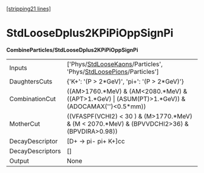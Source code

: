 [[stripping21 lines]](./stripping21-index)

# StdLooseDplus2KPiPiOppSignPi

**CombineParticles/StdLooseDplus2KPiPiOppSignPi**

|                  |                                                                                                                                                                  |
|------------------|------------------------------------------------------------------------------------------------------------------------------------------------------------------|
| Inputs           | ['Phys/[StdLooseKaons](./stripping21-commonparticles-stdloosekaons)/Particles', 'Phys/[StdLoosePions](./stripping21-commonparticles-stdloosepions)/Particles'] |
| DaughtersCuts    | {'K+': '(P \> 2\*GeV)', 'pi+': '(P \> 2\*GeV)'}                                                                                                                  |
| CombinationCut   | ((AM\>1760.\*MeV) & (AM\<2080.\*MeV) & ((APT\>1.\*GeV) \| (ASUM(PT)\>1.\*GeV)) & (ADOCAMAX('')\<0.5\*mm))                                                        |
| MotherCut        | ((VFASPF(VCHI2) \< 30 ) & (M\>1770.\*MeV) & (M \< 2070.\*MeV) & (BPVVDCHI2\>36) & (BPVDIRA\>0.98))                                                               |
| DecayDescriptor  | [D+ -\> pi- pi+ K+]cc                                                                                                                                          |
| DecayDescriptors | []                                                                                                                                                             |
| Output           | None                                                                                                                                                             |
